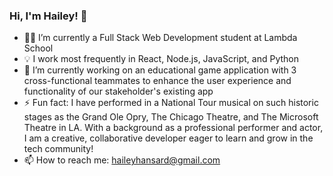 ### Hi, I'm Hailey! 👋

- 👩‍🔧 I’m currently a Full Stack Web Development student at Lambda School
- :bulb: I work most frequently in React, Node.js, JavaScript, and Python
- 🌱 I’m currently working on an educational game application with 3 cross-functional teammates to enhance the user experience and functionality of our stakeholder's existing app
- ⚡ Fun fact: I have performed in a National Tour musical on such historic stages as the Grand Ole Opry, The Chicago Theatre, and The Microsoft Theatre in LA. With a background as a professional performer and actor, I am a creative, collaborative developer eager to learn and grow in the tech community!
- 📫 How to reach me: haileyhansard@gmail.com
